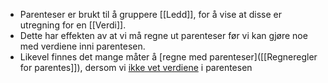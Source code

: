 - Parenteser er brukt til å gruppere [[Ledd]], for å vise at disse er utregning for en [[Verdi]].
- Dette har effekten av at vi må regne ut parenteser før vi kan gjøre noe med verdiene inni parentesen.
- Likevel finnes det mange måter å [regne med parenteser]([[Regneregler for parentes]]), dersom vi [ikke vet verdiene]([[Variabler]]) i parentesen